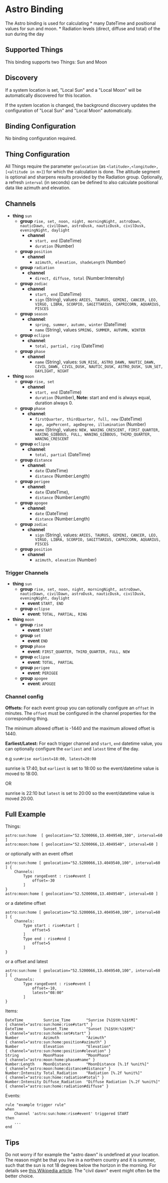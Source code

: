 # Astro Binding

The Astro binding is used for calculating 
    * many DateTime and positional values for sun and moon.
    * Radiation levels (direct, diffuse and total) of the sun during the day

## Supported Things

This binding supports two Things: Sun and Moon

## Discovery

If a system location is set, "Local Sun" and a "Local Moon" will be automatically discovered for this location.

If the system location is changed, the background discovery updates the configuration of "Local Sun" and "Local Moon" automatically.

## Binding Configuration

No binding configuration required.

## Thing Configuration

All Things require the parameter `geolocation` (as `<latitude>,<longitude>,[<altitude in m>]`) for which the calculation is done. 
The altitude segment is optional and sharpens results provided by the Radiation group.
Optionally, a refresh `interval` (in seconds) can be defined to also calculate positional data like azimuth and elevation.


## Channels

* **thing** `sun`
    * **group** `rise, set, noon, night, morningNight, astroDawn, nauticDawn, civilDawn, astroDusk, nauticDusk, civilDusk, eveningNight, daylight`
        * **channel** 
            * `start, end` (DateTime)
            * `duration` (Number)
    * **group** `position`
        * **channel** 
            * `azimuth, elevation, shadeLength` (Number)
    * **group** `radiation`
        * **channel** 
            * `direct, diffuse, total` (Number:Intensity)
    * **group** `zodiac`
        * **channel** 
            * `start, end` (DateTime) 
            * `sign` (String), values: `ARIES, TAURUS, GEMINI, CANCER, LEO, VIRGO, LIBRA, SCORPIO, SAGITTARIUS, CAPRICORN, AQUARIUS, PISCES`
    * **group** `season`
        * **channel**: 
            * `spring, summer, autumn, winter` (DateTime)
            * `name` (String), values `SPRING, SUMMER, AUTUMN, WINTER`
    * **group** `eclipse`
        * **channel**: 
            * `total, partial, ring` (DateTime)
    * **group** `phase`
        * **channel** 
            * `name` (String), values: `SUN_RISE, ASTRO_DAWN, NAUTIC_DAWN, CIVIL_DAWN, CIVIL_DUSK, NAUTIC_DUSK, ASTRO_DUSK, SUN_SET, DAYLIGHT, NIGHT`
* **thing** `moon`
    * **group** `rise, set`
        * **channel** 
            * `start, end` (DateTime)
            * `duration` (Number), **Note:** start and end is always equal, duration always 0.
    * **group** `phase`
        * **channel**: 
            * `firstQuarter, thirdQuarter, full, new` (DateTime)
            * `age, agePercent, ageDegree, illumination` (Number)
            * `name` (String), values: `NEW, WAXING_CRESCENT, FIRST_QUARTER, WAXING_GIBBOUS, FULL, WANING_GIBBOUS, THIRD_QUARTER, WANING_CRESCENT`
    * **group** `eclipse`
        * **channel**: 
            * `total, partial` (DateTime)
    * **group** `distance`
        * **channel**: 
            * `date` (DateTime)
            * `distance` (Number:Length)
    * **group** `perigee`
        * **channel**: 
            * `date` (DateTime), 
            * `distance` (Number:Length)
    * **group** `apogee`
        * **channel**: 
            * `date` (DateTime)
            * `distance` (Number:Length)
    * **group** `zodiac`
        * **channel** 
            * `sign` (String), values: `ARIES, TAURUS, GEMINI, CANCER, LEO, VIRGO, LIBRA, SCORPIO, SAGITTARIUS, CAPRICORN, AQUARIUS, PISCES`
    * **group** `position`
        * **channel** 
            * `azimuth, elevation` (Number)

### Trigger Channels

* **thing** `sun`
    * **group** `rise, set, noon, night, morningNight, astroDawn, nauticDawn, civilDawn, astroDusk, nauticDusk, civilDusk, eveningNight, daylight`
        * **event** `START, END`
    * **group** `eclipse`
        * **event**: `TOTAL, PARTIAL, RING`
* **thing** `moon`
    * **group** `rise`
        * **event** `START`
    * **group** `set`
        * **event** `END`
    * **group** `phase`
        * **event**: `FIRST_QUARTER, THIRD_QUARTER, FULL, NEW`
    * **group** `eclipse`
        * **event**: `TOTAL, PARTIAL`
    * **group** `perigee`
        * **event**: `PERIGEE`
    * **group** `apogee`
        * **event**: `APOGEE`

### Channel config

**Offsets:** For each event group you can optionally configure an `offset` in minutes. The `offset` must be configured in the channel properties for the corresponding thing.

The minimum allowed offset is -1440 and the maximum allowed offset is 1440.

**Earliest/Latest:** For each trigger channel and `start`, `end` datetime value, you can optionally configure the `earliest` and `latest` time of the day.  

e.g `sun#rise earliest=18:00, latest=20:00`

sunrise is 17:40, but `earliest` is set to 18:00 so the event/datetime value is moved to 18:00.

OR

sunrise is 22:10 but `latest` is set to 20:00 so the event/datetime value is moved 20:00.

## Full Example

Things:

```
astro:sun:home  [ geolocation="52.5200066,13.4049540,100", interval=60 ]
astro:moon:home [ geolocation="52.5200066,13.4049540", interval=60 ]
```

or optionally with an event offset

```
astro:sun:home [ geolocation="52.5200066,13.4049540,100", interval=60 ] {
    Channels:
        Type rangeEvent : rise#event [
            offset=-30
        ]
}
astro:moon:home [ geolocation="52.5200066,13.4049540", interval=60 ]
```

or a datetime offset

```
astro:sun:home [ geolocation="52.5200066,13.4049540,100", interval=60 ] {
    Channels:
        Type start : rise#start [
            offset=5
        ]
        Type end : rise#end [
            offset=5
        ]
}
```

or a offset and latest

```
astro:sun:home [ geolocation="52.5200066,13.4049540,100", interval=60 ] {
    Channels:
        Type rangeEvent : rise#event [
            offset=-10,
            latest="08:00"
        ]
}
```

Items:

```
DateTime         Sunrise_Time       "Sunrise [%1$tH:%1$tM]"                   { channel="astro:sun:home:rise#start" }
DateTime         Sunset_Time        "Sunset [%1$tH:%1$tM]"                    { channel="astro:sun:home:set#start" }
Number           Azimuth            "Azimuth"                                 { channel="astro:sun:home:position#azimuth" }
Number           Elevation          "Elevation"                               { channel="astro:sun:home:position#elevation" }
String           MoonPhase          "MoonPhase"                               { channel="astro:moon:home:phase#name" }
Number:Length    MoonDistance       "MoonDistance [%.1f %unit%]"              { channel="astro:moon:home:distance#distance" }
Number:Intensity Total_Radiation    "Radiation [%.2f %unit%]"                 { channel="astro:sun:home:radiation#total" }
Number:Intensity Diffuse_Radiation  "Diffuse Radiation [%.2f %unit%]"         { channel="astro:sun:home:radiation#diffuse" }
```

Events:

```
rule "example trigger rule"
when
    Channel 'astro:sun:home:rise#event' triggered START 
then
    ...
end
```

## Tips

Do not worry if for example the "astro dawn" is undefined at your location. The reason might be that you live in a northern country and it is summer, such that the sun is not 18 degrees below the horizon in the morning. For details see [this Wikipedia article](https://en.wikipedia.org/wiki/Dawn). The "civil dawn" event might often be the better choice.
